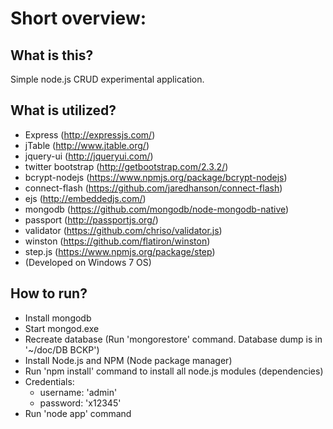 Short overview:
===============


What is this?
-------------

Simple node.js CRUD experimental application.


What is utilized?
-------------------

*	Express  (http://expressjs.com/)
*	 jTable (http://www.jtable.org/)
*	jquery-ui (http://jqueryui.com/)
*	twitter bootstrap (http://getbootstrap.com/2.3.2/) 
*	bcrypt-nodejs (https://www.npmjs.org/package/bcrypt-nodejs)
*	connect-flash (https://github.com/jaredhanson/connect-flash)
*	ejs (http://embeddedjs.com/)
*	mongodb (https://github.com/mongodb/node-mongodb-native)
*	passport (http://passportjs.org/)
*	validator (https://github.com/chriso/validator.js)
*	winston (https://github.com/flatiron/winston)
*	step.js (https://www.npmjs.org/package/step)
*	(Developed on Windows 7 OS)


How to run?
-----------

*	Install mongodb
*	Start mongod.exe 
*	Recreate database 
    (Run 'mongorestore' command. Database dump is in '~/doc/DB BCKP')
*	Install Node.js and NPM (Node package manager)
*	Run 'npm install' command to install all node.js modules (dependencies)
*	Credentials: 
	*	username: 'admin' 
	*	password: 'x12345'
* Run 'node app' command
